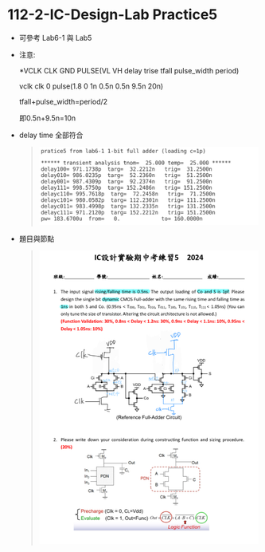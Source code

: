 # 112-2-IC-Design-Lab Practice5
- 可參考 Lab6-1 與 Lab5 
- 注意: 
  
  *VCLK    CLK  GND    PULSE(VL  VH  delay  trise  tfall  pulse_width  period)

    vclk clk 0   pulse(1.8  0   1n  0.5n  0.5n  9.5n   20n)
    
    tfall+pulse_width=period/2
    
    即0.5n+9.5n=10n
- delay time 全部符合
    > ![alt text](delay_time.png)
- 題目與節點
    > ![alt text](p5_node.jpg)